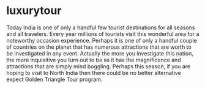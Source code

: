 # luxurytour
Today India is one of only a handful few tourist destinations for all seasons and all travelers. Every year millions of tourists visit this wonderful area for a noteworthy occasion experience. Perhaps it is one of only a handful couple of countries on the planet that has numerous attractions that are worth to be investigated in any event. Actually the more you investigate this nation, the more inquisitive you turn out to be as it has the magnificence and attractions that are simply mind boggling. Perhaps this season, if you are hoping to visit to North India then there could be no better alternative expect Golden Triangle Tour program. 
